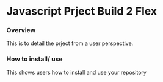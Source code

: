 # Javascript Prject Build 2 Flex

### Overview
This is to detail the prject from a user perspective.

### How to install/ use
This shows users how to install and use your repository

###